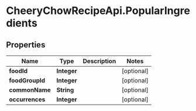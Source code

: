 # CheeryChowRecipeApi.PopularIngredients

## Properties
Name | Type | Description | Notes
------------ | ------------- | ------------- | -------------
**foodId** | **Integer** |  | [optional] 
**foodGroupId** | **Integer** |  | [optional] 
**commonName** | **String** |  | [optional] 
**occurrences** | **Integer** |  | [optional] 


